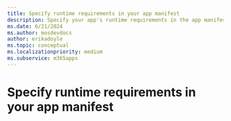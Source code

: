 ```yaml
---
title: Specify runtime requirements in your app manifest
description: Specify your app's runtime requirements in the app manifest to provide a deliberate experience on supported Microsoft 365 hosts. 
ms.date: 6/21/2024
ms.author: mosdevdocs
author: erikadoyle
ms.topic: conceptual
ms.localizationpriority: medium
ms.subservice: m365apps
---
```

# Specify runtime requirements in your app manifest

